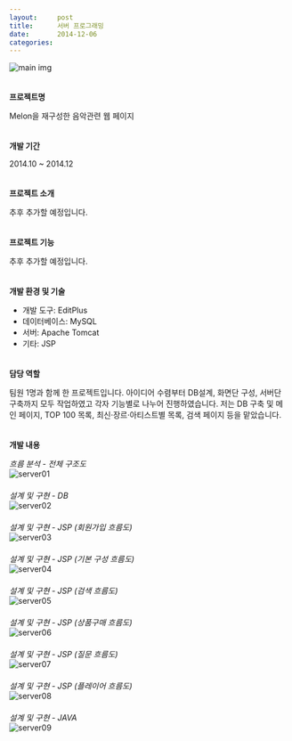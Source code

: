 ```yaml
---
layout:     post
title:      서버 프로그래밍
date:       2014-12-06
categories:
---
```


![main img](../../../img/project/hsu_server.png)  
　 

**프로젝트명**

Melon을 재구성한 음악관련 웹 페이지  
　  

**개발 기간**

2014.10 ~ 2014.12  
　  

**프로젝트 소개**

추후 추가할 예정입니다.  
　  

**프로젝트 기능**

추후 추가할 예정입니다.  
　  

**개발 환경 및 기술**

* 개발 도구: EditPlus
* 데이터베이스: MySQL
* 서버: Apache Tomcat
* 기타: JSP  
　  

**담당 역할**

팀원 1명과 함께 한 프로젝트입니다. 아이디어 수렴부터 DB설계, 화면단 구성, 서버단 구축까지 모두 작업하였고 각자 기능별로 나누어 진행하였습니다. 저는 DB 구축 및 메인 페이지, TOP 100 목록, 최신·장르·아티스트별 목록, 검색 페이지 등을 맡았습니다.  
　  

**개발 내용**

*흐름 분석 - 전체 구조도*  
![server01](../../../img/project/hsu_server01.png)  
　  
*설계 및 구현 - DB*  
![server02](../../../img/project/hsu_server02.png)  
　  
*설계 및 구현 - JSP (회원가입 흐름도)*  
![server03](../../../img/project/hsu_server03.png)  
　  
*설계 및 구현 - JSP (기본 구성 흐름도)*  
![server04](../../../img/project/hsu_server04.png)  
　  
*설계 및 구현 - JSP (검색 흐름도)*  
![server05](../../../img/project/hsu_server05.png)  
　  
*설계 및 구현 - JSP (상품구매 흐름도)*  
![server06](../../../img/project/hsu_server06.png)  
　  
*설계 및 구현 - JSP (질문 흐름도)*  
![server07](../../../img/project/hsu_server07.png)  
　  
*설계 및 구현 - JSP (플레이어 흐름도)*  
![server08](../../../img/project/hsu_server08.png)  
　  
*설계 및 구현 - JAVA*  
![server09](../../../img/project/hsu_server09.png)  
　  